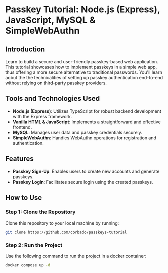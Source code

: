 # Passkey Tutorial: Node.js (Express), JavaScript, MySQL & SimpleWebAuthn

## Introduction

Learn to build a secure and user-friendly passkey-based web application. 
This tutorial showcases how to implement passkeys in a simple web app, thus offering a more secure alternative to traditional passwords. 
You'll learn aobut the the technicalities of setting up passkey authentication end-to-end without relying on third-party passkey providers.

## Tools and Technologies Used

- **Node.js (Express)**: Utilizes TypeScript for robust backend development with the Express framework.
- **Vanilla HTML & JavaScript**: Implements a straightforward and effective frontend.
- **MySQL**: Manages user data and passkey credentials securely.
- **SimpleWebAuthn**: Handles WebAuthn operations for registration and authentication.

## Features

- **Passkey Sign-Up**: Enables users to create new accounts and generate passkeys.
- **Passkey Login**: Facilitates secure login using the created passkeys.

## How to Use

### Step 1: Clone the Repository

Clone this repository to your local machine by running:

```sh
git clone https://github.com/corbado/passkeys-tutorial

```

### Step 2: Run the Project

Use the following command to run the project in a docker container:

```sh
docker compose up -d
```
